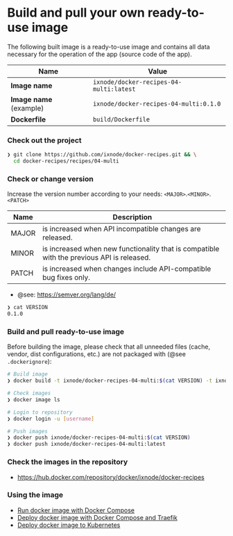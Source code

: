 # Build and pull your own ready-to-use image

The following built image is a ready-to-use image and contains all data
necessary for the operation of the app (source code of the app).

| Name                     | Value                                      |
|--------------------------|--------------------------------------------|
| **Image name**           | `ixnode/docker-recipes-04-multi:latest`    |
| **Image name** (example) | `ixnode/docker-recipes-04-multi:0.1.0`     |
| **Dockerfile**           | `build/Dockerfile`                         |

### Check out the project

```bash
❯ git clone https://github.com/ixnode/docker-recipes.git && \
  cd docker-recipes/recipes/04-multi
```

### Check or change version

Increase the version number according to your needs: `<MAJOR>`.`<MINOR>`.`<PATCH>`

| Name  | Description                                                                               |
|-------|-------------------------------------------------------------------------------------------|
| MAJOR | is increased when API incompatible changes are released.                                  |
| MINOR | is increased when new functionality that is compatible with the previous API is released. |
| PATCH | is increased when changes include API-compatible bug fixes only.                          |

* @see: https://semver.org/lang/de/

```bash
❯ cat VERSION
0.1.0
```

### Build and pull ready-to-use image

Before building the image, please check that all unneeded files (cache, vendor,
dist configurations, etc.) are not packaged with (@see `.dockerignore`):

```bash
# Build image
❯ docker build -t ixnode/docker-recipes-04-multi:$(cat VERSION) -t ixnode/docker-recipes-04-multi:latest -f build/Dockerfile .

# Check images
❯ docker image ls

# Login to repository
❯ docker login -u [username]

# Push images
❯ docker push ixnode/docker-recipes-04-multi:$(cat VERSION)
❯ docker push ixnode/docker-recipes-04-multi:latest
```

### Check the images in the repository

* https://hub.docker.com/repository/docker/ixnode/docker-recipes

### Using the image

* [Run docker image with Docker Compose](../docs/deploy/docker-compose.md)
* [Deploy docker image with Docker Compose and Traefik](../docs/deploy/docker-compose.traefik.md)
* [Deploy docker image to Kubernetes](../docs/deploy/kubernetes.md)
